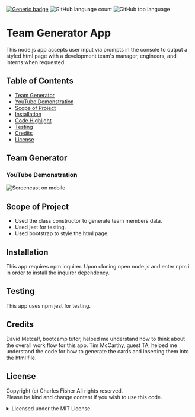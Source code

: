 [![Generic badge](https://img.shields.io/badge/license-MIT-<COLOR>.svg)](#license)
![GitHub language count](https://img.shields.io/github/languages/count/cdfishe1/team-generator)
![GitHub top language](https://img.shields.io/github/languages/top/cdfishe1/team-generator)

# Team Generator App

This node.js app accepts user input via prompts in the console to output a styled html page with a development team's manager, engineers, and interns when requested.

## Table of Contents
* [Team Generator](#team-generator)
* [YouTube Demonstration](#youtube-demonstration)
* [Scope of Project](#scope-of-project)
* [Installation](#installation)
* [Code Highlight](#code-highlight)
* [Testing](#testing)
* [Credits](#credits)
* [License](#license)

## Team Generator

### YouTube Demonstration
![Screencast on mobile](assets/images/demo.gif)


## Scope of Project

* Used the class constructor to generate team members data.
* Used jest for testing.
* Used bootstrap to style the html page.

## Installation

This app requires npm inquirer. Upon cloning open node.js and enter npm i in order to install the inquirer dependency.


## Testing

This app uses npm jest for testing.

## Credits

David Metcalf, bootcamp tutor, helped me understand how to think about the overall work flow for this app.
Tim McCarthy, guest TA, helped me understand the code for how to generate the cards and inserting them into the html file. 

## License

Copyright (c) Charles Fisher All rights reserved.<br>
Please be kind and change content if you wish to use this code.

<details><summary>Licensed under the MIT License</summary>

Copyright (c) 2021 - present | Charles Fisher

<blockquote>
Permission is hereby granted, free of charge, to any person obtaining a copy
of this software and associated documentation files (the "Software"), to deal
in the Software without restriction, including without limitation the rights
to use, copy, modify, merge, publish, distribute, sublicense, and/or sell
copies of the Software, and to permit persons to whom the Software is
furnished to do so, subject to the following conditions:

The above copyright notice and this permission notice shall be included in all
copies or substantial portions of the Software.

THE SOFTWARE IS PROVIDED "AS IS", WITHOUT WARRANTY OF ANY KIND, EXPRESS OR
IMPLIED, INCLUDING BUT NOT LIMITED TO THE WARRANTIES OF MERCHANTABILITY,
FITNESS FOR A PARTICULAR PURPOSE AND NONINFRINGEMENT. IN NO EVENT SHALL THE
AUTHORS OR COPYRIGHT HOLDERS BE LIABLE FOR ANY CLAIM, DAMAGES OR OTHER
LIABILITY, WHETHER IN AN ACTION OF CONTRACT, TORT OR OTHERWISE, ARISING FROM,
OUT OF OR IN CONNECTION WITH THE SOFTWARE OR THE USE OR OTHER DEALINGS IN THE
SOFTWARE.
</blockquote>
</details>

